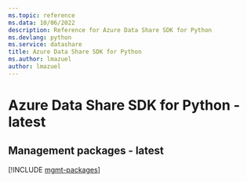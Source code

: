 ```yaml
---
ms.topic: reference
ms.data: 10/06/2022
description: Reference for Azure Data Share SDK for Python
ms.devlang: python
ms.service: datashare
title: Azure Data Share SDK for Python
ms.author: lmazuel
author: lmazuel
---
```

# Azure Data Share SDK for Python - latest

## Management packages - latest
[!INCLUDE [mgmt-packages](data-share-mgmt-index.md)]